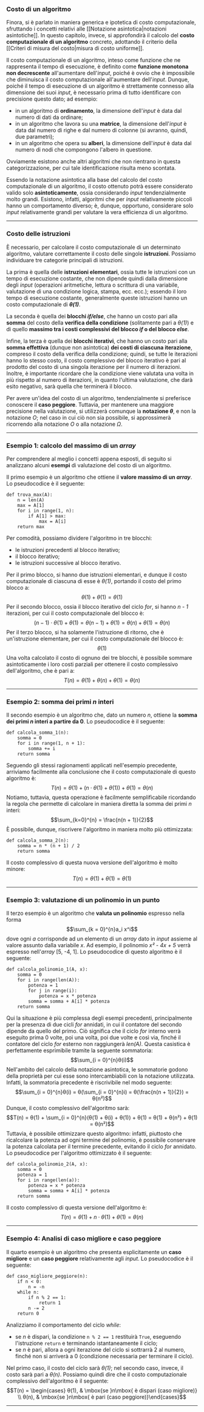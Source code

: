 ### Costo di un algoritmo

Finora, si è parlato in maniera generica e ipotetica di costo computazionale, sfruttando i concetti relativi alle [[Notazione asintotica|notazioni asintotiche]]. In questo capitolo, invece, si approfondirà il calcolo del **costo computazionale di un algoritmo** concreto, adottando il criterio della [[Criteri di misura del costo|misura di costo uniforme]].

Il costo computazionale di un algoritmo, inteso come funzione che ne rappresenta il tempo di esecuzione, è definito come **funzione monotona non decrescente** all'aumentare dell'*input*, poiché è ovvio che è impossibile che diminuisca il costo computazionale all'aumentare dell'*input*. Dunque, poiché il tempo di esecuzione di un algoritmo è strettamente connesso alla dimensione dei suoi *input*, è necessario prima di tutto identificare con precisione questo dato; ad esempio:
- in un algoritmo di **ordinamento**, la dimensione dell'*input* è data dal numero di dati da ordinare;
- in un algoritmo che lavora su una **matrice**, la dimensione dell'*input* è data dal numero di righe e dal numero di colonne (si avranno, quindi, due parametri);
- in un algoritmo che opera su **alberi**, la dimensione dell'*input* è data dal numero di nodi che compongono l'albero in questione.

Ovviamente esistono anche altri algoritmi che non rientrano in questa categorizzazione, per cui tale identificazione risulta meno scontata.

Essendo la notazione asintotica alla base del calcolo del costo computazionale di un algoritmo, il costo ottenuto potrà essere considerato valido solo **asintoticamente**, ossia considerando *input* tendenzialmente molto grandi. Esistono, infatti, algoritmi che per *input* relativamente piccoli hanno un comportamento diverso; è, dunque, opportuno, considerare solo *input* relativamente grandi per valutare la vera efficienza di un algoritmo.
___
### Costo delle istruzioni

È necessario, per calcolare il costo computazionale di un determinato algoritmo, valutare correttamente il costo delle singole **istruzioni**. Possiamo individuare tre categorie principali di istruzioni.

La prima è quella delle **istruzioni elementari**, ossia tutte le istruzioni con un tempo di esecuzione costante, che non dipende quindi dalla dimensione degli *input* (operazioni aritmetiche, lettura o scrittura di una variabile, valutazione di una condizione logica, stampa, ecc. ecc.); essendo il loro tempo di esecuzione costante, generalmente queste istruzioni hanno un costo computazionale di ***θ(1)***.

La seconda è quella dei **blocchi *if/else***, che hanno un costo pari alla **somma** del costo della **verifica della condizione** (solitamente pari a *θ(1)*) e di quello **massimo tra i costi complessivi del blocco *if* o del blocco *else***.

Infine, la terza è quella dei **blocchi iterativi**, che hanno un costo pari alla **somma effettiva** (dunque non asintotica) **dei costi di ciascuna iterazione**, compreso il costo della verifica della condizione; quindi, se tutte le iterazioni hanno lo stesso costo, il costo complessivo del blocco iterativo è pari al prodotto del costo di una singola iterazione per il numero di iterazioni. Inoltre, è importante ricordare che la condizione viene valutata una volta in più rispetto al numero di iterazioni, in quanto l'ultima valutazione, che darà esito negativo, sarà quella che terminerà il blocco.

Per avere un'idea del costo di un algoritmo, tendenzialmente si preferisce conoscere il **caso peggiore**. Tuttavia, per mantenere una maggiore precisione nella valutazione, si utilizzerà comunque la **notazione *θ***, e non la notazione *O*; nel caso in cui ciò non sia possibile, si approssimerà ricorrendo alla notazione *O* o alla notazione *Ω*.
___
### Esempio 1: calcolo del massimo di un *array*

Per comprendere al meglio i concetti appena esposti, di seguito si analizzano alcuni **esempi** di valutazione del costo di un algoritmo.

Il primo esempio è un algoritmo che ottiene il **valore massimo di un *array***. Lo pseudocodice è il seguente:

```
def trova_max(A):
	n = len(A)
	max = A[1]
	for i in range(1, n):
		if A[1] > max:
			max = A[i]
	return max
```

Per comodità, possiamo dividere l'algoritmo in tre blocchi:
- le istruzioni precedenti al blocco iterativo;
- il blocco iterativo;
- le istruzioni successive al blocco iterativo.

Per il primo blocco, si hanno due istruzioni elementari, e dunque il costo computazionale di ciascuna di esse è *θ(1)*, portando il costo del primo blocco a:
$$θ(1) + θ(1) = θ(1)$$
Per il secondo blocco, ossia il blocco iterativo del ciclo *for*, si hanno *n - 1* iterazioni, per cui il costo computazionale del blocco è:
$$(n - 1) ⋅ θ(1) + θ(1) = θ(n - 1) + θ(1) = θ(n) + θ(1) = θ(n)$$
Per il terzo blocco, si ha solamente l'istruzione di ritorno, che è un'istruzione elementare, per cui il costo computazionale del blocco è:
$$θ(1)$$
Una volta calcolato il costo di ognuno dei tre blocchi, è possibile sommare asintoticamente i loro costi parziali per ottenere il costo complessivo dell'algoritmo, che è pari a:
$$T(n) = θ(1) + θ(n) + θ(1) = θ(n)$$
___
### Esempio 2: somma dei primi *n* interi

Il secondo esempio è un algoritmo che, dato un numero *n*, ottiene la **somma dei primi *n* interi a partire da 0**. Lo pseudocodice è il seguente:

```
def calcola_somma_1(n):
	somma = 0
	for i in range(1, n + 1):
		somma += i
	return somma
```

Seguendo gli stessi ragionamenti applicati nell'esempio precedente, arriviamo facilmente alla conclusione che il costo computazionale di questo algoritmo è:
$$T(n) = θ(1) + (n ⋅ θ(1) + θ(1)) + θ(1) = θ(n)$$
Notiamo, tuttavia, questa operazione è facilmente semplificabile ricordando la regola che permette di calcolare in maniera diretta la somma dei primi *n* interi:
$$\sum_{k=0}^{n} = \frac{n(n + 1)}{2}$$
È possibile, dunque, riscrivere l'algoritmo in maniera molto più ottimizzata:

```
def calcola_somma_2(n):
	somma = n * (n + 1) / 2
	return somma
```

Il costo complessivo di questa nuova versione dell'algoritmo è molto minore:
$$T(n) = θ(1) + θ(1) = θ(1)$$
___
### Esempio 3: valutazione di un polinomio in un punto

Il terzo esempio è un algoritmo che **valuta un polinomio** espresso nella forma
$$\sum_{k = 0}^{n}a_i x^i$$
dove ogni *a* corrisponde ad un elemento di un *array* dato in *input* assieme al valore assunto dalla variabile *x*. Ad esempio, il polinomio *x² - 4x + 5* verrà espresso nell'*array* [5, -4, 1]. Lo pseudocodice di questo algoritmo è il seguente:

```
def calcola_polinomio_1(A, x):
	somma = 0
	for i in range(len(A)):
		potenza = 1
		for j in range(i):
			potenza = x * potenza
		somma = somma + A[i] * potenza
	return somma
```

Qui la situazione è più complessa degli esempi precedenti, principalmente per la presenza di due cicli *for* annidati, in cui il contatore del secondo dipende da quello del primo. Ciò significa che il ciclo *for* interno verrà eseguito prima 0 volte, poi una volta, poi due volte e così via, finché il contatore del ciclo *for* esterno non raggiungerà *len(A)*. Questa casistica è perfettamente esprimibile tramite la seguente sommatoria:
$$\sum_{i = 0}^{n}θ(i)$$
Nell'ambito del calcolo della notazione asintotica, le sommatorie godono della proprietà per cui esse sono intercambiabili con la notazione utilizzata. Infatti, la sommatoria precedente è riscrivibile nel modo seguente:
$$\sum_{i = 0}^{n}θ(i) = θ(\sum_{i = 0}^{n}i) = θ(\frac{n(n + 1)}{2}) = θ(n²)$$
Dunque, il costo complessivo dell'algoritmo sarà:
$$T(n) = θ(1) + \sum_{i = 0}^{n}(θ(1) + θ(i) + θ(1)) + θ(1) = θ(1) + θ(n²) + θ(1) = θ(n²)$$
Tuttavia, è possibile ottimizzare questo algoritmo: infatti, piuttosto che ricalcolare la potenza ad ogni termine del polinomio, è possibile conservare la potenza calcolata per il termine precedente, evitando il ciclo *for* annidato. Lo pseudocodice per l'algoritmo ottimizzato è il seguente:

```
def calcola_polinomio_2(A, x):
	somma = 0
	potenza = 1
	for i in range(len(a)):
		potenza = x * potenza
		somma = somma + A[i] * potenza
	return somma
```

Il costo complessivo di questa versione dell'algoritmo è:
$$T(n) = θ(1) + n ⋅ θ(1) + θ(1) = θ(n)$$
___
### Esempio 4: Analisi di caso migliore e caso peggiore

Il quarto esempio è un algoritmo che presenta esplicitamente un **caso migliore** e un **caso peggiore** relativamente agli *input*. Lo pseudocodice è il seguente:

```
def caso_migliore_peggiore(n):
	if n < 0:
		n = -n
	while n:
		if n % 2 == 1:
			return 1
		n -= 2
	return 0
```

Analizziamo il comportamento del ciclo *while*:
- se *n* è dispari, la condizione `n % 2 == 1` restituirà `True`, eseguendo l'istruzione `return` e terminando istantaneamente il ciclo;
- se *n* è pari, allora a ogni iterazione del ciclo si sottrarrà 2 al numero, finché non si arriverà a 0 (condizione necessaria per terminare il ciclo).

Nel primo caso, il costo del ciclo sarà *θ(1)*; nel secondo caso, invece, il costo sarà pari a *θ(n)*. Possiamo quindi dire che il costo computazionale complessivo dell'algoritmo è il seguente:
$$T(n) = \begin{cases} θ(1), & \mbox{se }n\mbox{ è dispari (caso migliore)} \\ θ(n), & \mbox{se }n\mbox{ è pari (caso peggiore)}\end{cases}$$
___